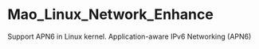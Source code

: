 # Mao_Linux_Network_Enhance

Support APN6 in Linux kernel. Application-aware IPv6 Networking (APN6)
